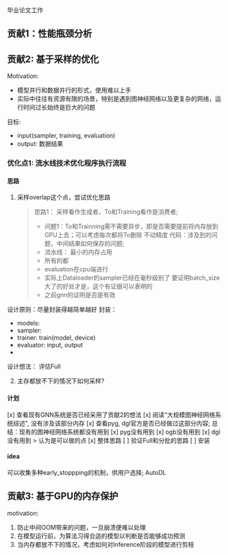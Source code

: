 毕业论文工作

## 贡献1：性能瓶颈分析 

## 贡献2: 基于采样的优化
Motivation:
- 模型并行和数据并行的形式，使用难以上手
- 实际中往往有资源有限的场景，特别是遇到图神经网络以及更复杂的网络，运行时间过长始终是巨大的问题

目标:
- input(sampler, training, evaluation)
- output: 数据结果

### 优化点1: 流水线技术优化程序执行流程

#### 思路
1. 采样overlap这个点，尝试优化思路
    > 思路1： 采样看作生成者，To和Training看作是消费者;  
    >   - 问题1：To和Trainning需不需要异步，即是否需要提前将内存放到GPU上去；可以考虑每次都将To删除
    > 不动精度
    > 代码：涉及到的问题，中间结果如何保存的问题;
    >   - 流水线： 最小的内存占用
    >   - 所有的都
    >  - evaluation在cpu端进行
    >  - 实际上Dataloader的sampler已经在毫秒级别了
    > 要证明batch_size大了的好处才是，这个有证据可以表明的
    >   - 之前gnn的证明是否是有效

设计原则：尽量封装得越简单越好
封装：
- models:
- sampler:
- trainer: train(model, device)
- evaluator: input, output
- 

设计想法：
评估Full

2. 主存都放不下的情况下如何采样?

#### 计划

[x] 查看现有GNN系统是否已经采用了贡献2的想法
    [x] 阅读“大规模图神经网络系统综述", 没有涉及该部分内存
    [x] 查看pyg, dgl官方是否已经做过这部分内容; 总结：现有的图神经网络系统都没有用到
        [x] pyg没有用到
        [x] ogb没有用到
        [x] dgl没有用到
    > 认为是可以做的点
[x] 整体思路
    [ ] 验证Full和分批的思路
[ ] 安装

#### idea

可以收集多种early_stoppping的机制，供用户选择; AutoDL

## 贡献3: 基于GPU的内存保护

motivation:
1. 防止中间OOM带来的问题，一旦崩溃便难以处理
2. 在模型运行前，为算法习得合适的模型以判断是否能够成功预测
3. 当内存都放不下的情况，考虑如何对Inference阶段的模型进行剪枝


